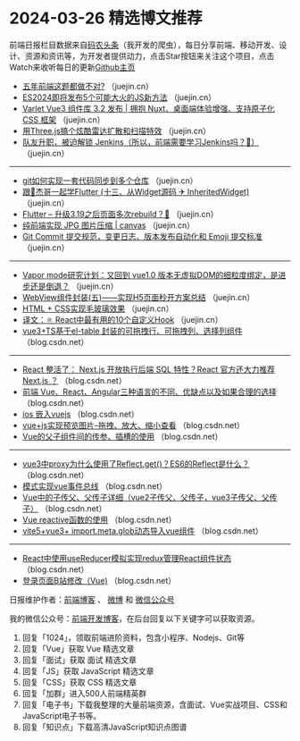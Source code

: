 # 2024-03-26 精选博文推荐

前端日报栏目数据来自[码农头条](http://toutiao.qdkfweb.cn/)（我开发的爬虫），每日分享前端、移动开发、设计、资源和资讯等，为开发者提供动力，点击Star按钮来关注这个项目，点击Watch来收听每日的更新[Github主页](https://github.com/kujian/frontendDaily)
* [五年前端这题都做不对?](https://juejin.cn/post/7349750846899699764) （juejin.cn）
* [ES2024即将发布5个可能大火的JS新方法](https://juejin.cn/post/7349410765525483555) （juejin.cn）
* [Varlet Vue3 组件库 3.2 发布 | 拥抱 Nuxt、桌面端体验增强、支持原子化 CSS 框架](https://juejin.cn/post/7349575576045223973) （juejin.cn）
* [用Three.js搞个炫酷雷达扩散和扫描特效](https://juejin.cn/post/7349837128508964873) （juejin.cn）
* [队友升职，被迫解锁 Jenkins（所以，前端需要学习Jenkins吗？🤔）](https://juejin.cn/post/7349561234931515433) （juejin.cn）

***
* [git如何实现一套代码同步到多个仓库](https://juejin.cn/post/7349087888048652323) （juejin.cn）
* [跟🤡杰哥一起学Flutter (十三、从Widget源码 ✈ InheritedWidget)](https://juejin.cn/post/7349001116598091810) （juejin.cn）
* [Flutter &#8211; 升级3.19之后页面多次rebuild？🤨](https://juejin.cn/post/7349124917378695180) （juejin.cn）
* [纯前端实现 JPG 图片压缩 | canvas](https://juejin.cn/post/7349465019325661203) （juejin.cn）
* [Git Commit 提交规范，变更日志、版本发布自动化和 Emoji 提交标准](https://juejin.cn/post/7349041579276566554) （juejin.cn）

***
* [Vapor mode研究计划：又回到 vue1.0 版本无虚拟DOM的细粒度绑定，是进步还是倒退？](https://juejin.cn/post/7348464590160707636) （juejin.cn）
* [WebView组件封装(五)——实现H5页面秒开方案总结](https://juejin.cn/post/7348824894157160474) （juejin.cn）
* [HTML + CSS实现毛玻璃效果](https://juejin.cn/post/7348833905468719142) （juejin.cn）
* [译文：⚛️ React中最有用的10个自定义Hook](https://juejin.cn/post/7349513798698713088) （juejin.cn）
* [vue3+TS基于el-table 封装的可拖拽行、可拖拽列、选择列组件](https://blog.csdn.net/qq_42962459/article/details/137016298) （blog.csdn.net）

***
* [React 整活了： Next.js 开放执行后端 SQL 特性？React 官方还大力推荐 Next.js ？](https://blog.csdn.net/qq_20823145/article/details/137022042) （blog.csdn.net）
* [前端 Vue、React、Angular三种语言的不同、优缺点以及如果合理的选择](https://blog.csdn.net/weixin_53363875/article/details/137015187) （blog.csdn.net）
* [ios 嵌入vuejs](https://blog.csdn.net/nbspzs/article/details/137009360) （blog.csdn.net）
* [vue+js实现预览图片&#8211;拖拽、放大、缩小查看](https://blog.csdn.net/weixin_42418774/article/details/137008431) （blog.csdn.net）
* [Vue的父子组件间的传参、插槽的使用](https://blog.csdn.net/qq_57567877/article/details/137018925) （blog.csdn.net）

***
* [vue3中proxy为什么使用了Reflect.get()？ES6的Reflect是什么？](https://blog.csdn.net/weixin_44260173/article/details/136972104) （blog.csdn.net）
* [模式实现vue事件总线](https://blog.csdn.net/weixin_47359038/article/details/137016973) （blog.csdn.net）
* [Vue中的子传父、父传子详细（vue2子传父、父传子，vue3子传父、父传子）](https://blog.csdn.net/weixin_65793170/article/details/137001436) （blog.csdn.net）
* [Vue reactive函数的使用](https://blog.csdn.net/weixin_44060488/article/details/136907614) （blog.csdn.net）
* [vite5+vue3+ import.meta.glob动态导入vue组件](https://blog.csdn.net/qq_37312180/article/details/137019982) （blog.csdn.net）

***
* [React中使用useReducer模拟实现redux管理React组件状态](https://blog.csdn.net/weixin_46063693/article/details/137012015) （blog.csdn.net）
* [登录页面B站修改（Vue)](https://blog.csdn.net/qq_52600282/article/details/137016801) （blog.csdn.net）

日报维护作者：[前端博客](https://qdkfweb.cn/) 、 [微博](http://weibo.com/kujian) 和 [微信公众号](https://open.weixin.qq.com/qr/code?username=caibaojian_com)

我的微信公众号：[前端开发博客](https://open.weixin.qq.com/qr/code?username=caibaojian_com)，在后台回复以下关键字可以获取资源。

1. 回复「1024」，领取前端进阶资料，包含小程序、Nodejs、Git等
2. 回复「Vue」获取 Vue 精选文章
3. 回复「面试」获取 面试 精选文章
4. 回复「JS」获取 JavaScript 精选文章
5. 回复「CSS」获取 CSS 精选文章
6. 回复「加群」进入500人前端精英群
7. 回复「电子书」下载我整理的大量前端资源，含面试、Vue实战项目、CSS和JavaScript电子书等。
8. 回复「知识点」下载高清JavaScript知识点图谱